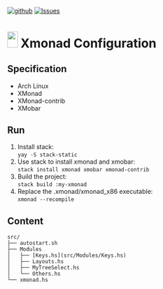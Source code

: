 [![github](https://img.shields.io/badge/git-github-lightgray.svg)](https://github.com/Yann21/xmonad-config) [![Issues](https://img.shields.io/badge/issues-github-green.svg)](https://github.com/Yann21/xmonad-config/issues)
# <img src="https://external-content.duckduckgo.com/iu/?u=https%3A%2F%2Fupload.wikimedia.org%2Fwikipedia%2Fcommons%2F7%2F72%2FXmonad-logo.png&f=1&nofb=1" height="36.5" width="23.5" /> Xmonad Configuration

## Specification
* Arch Linux
* XMonad
* XMonad-contrib
* XMobar

## Run
1. Install stack: \
   `yay -S stack-static`
2. Use stack to install xmonad and xmobar: \
   `stack install xmonad xmobar xmonad-contrib`
3. Build the project: \
   `stack build :my-xmonad`
4. Replace the .xmonad/xmonad_x86 executable: \
   `xmonad --recompile`

## Content
```
src/
├── autostart.sh
├── Modules
│   ├── [Keys.hs](src/Modules/Keys.hs)
│   ├── Layouts.hs
│   ├── MyTreeSelect.hs
│   └── Others.hs
└── xmonad.hs
```
